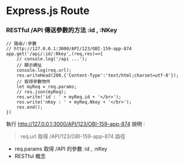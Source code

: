 # Express.js Route
### RESTful /API 傳送參數的方法 :id , :NKey
```javascript=
// 路由/:參數
// http://127.0.0.1:3000/API/123/OBI-159-app-874
app.get('/api/:id/:Nkey',(req,res)=>{
    // console.log('/api ...');
    // 顯示網址
    console.log(req.url);
    res.writeHead(200,{'Content-Type':'text/html;charset=utf-8'});
    // 取得參數物件
    let myReq = req.params;
    // res.json(myReq); 
    res.write('id : ' + myReq.id + '</br>');
    res.write('nKey : ' + myReq.Nkey + '</br>');
    res.end();
})
```
執行 http://127.0.0.1:3000/API/123/OBI-159-app-874
說明 :
> req.url 取得 /API/123/OBI-159-app-874 路徑
* req.params 取得 /API 的參數 :id , :nKey
* RESTful 概念